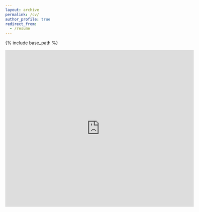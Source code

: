 ```yaml
---
layout: archive
permalink: /cv/
author_profile: true
redirect_from:
  - /resume
---
```


{% include base_path %}

<iframe src="https://docs.google.com/viewer?url=https://drive.google.com/file/d/0B91AK3w83o5LOUdHel9DWTZfSk0/view?usp=sharing&resourcekey=0-QFXdaKNbAH_PmuvhP6H6eQ&embedded=true" style="width:600px; height:500px;" frameborder="0"></iframe>